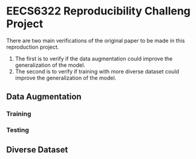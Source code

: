 # EECS6322 Reproducibility Challeng Project
There are two main verifications of the original paper to be made in this reproduction project.

1. The first is to verify if the data augmentation could improve the generalization of the model.
2. The second is to verify if training with more diverse dataset could improve the generalization of the model.

## Data Augmentation

### Training

### Testing



## Diverse Dataset

